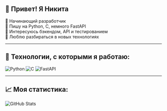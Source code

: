 ## 👋 Привет! Я Никита

🔹 Начинающий разработчик  
🔹 Пишу на Python, C, немного FastAPI  
🔹 Интересуюсь бэкендом, API и тестированием  
🔹 Люблю разбираться в новых технологиях  

---

## 🧰 Технологии, с которыми я работаю:

![Python](https://img.shields.io/badge/-Python-3776AB?style=for-the-badge&logo=python&logoColor=white)
![C](https://img.shields.io/badge/-C-00599C?style=for-the-badge&logo=c&logoColor=white)
![FastAPI](https://img.shields.io/badge/-FastAPI-009688?style=for-the-badge&logo=fastapi&logoColor=white)

---

## 📈 Моя статистика:

![GitHub Stats](https://github-readme-stats.vercel.app/api?username=N1k1t-a&show_icons=true&theme=tokyonight)
